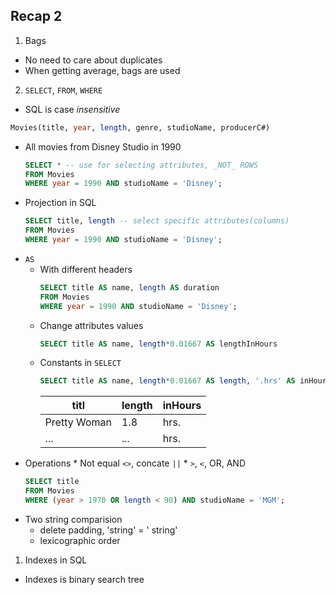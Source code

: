 ## Recap 2

1. Bags
  - No need to care about duplicates
  - When getting average, bags are used

2. `SELECT`, `FROM`, `WHERE`
  - SQL is case _insensitive_
  ```SQL
  Movies(title, year, length, genre, studioName, producerC#)
  ```
  - All movies from Disney Studio in 1990 
    ```sql
    SELECT * -- use for selecting attributes, _NOT_ ROWS
    FROM Movies
    WHERE year = 1990 AND studioName = 'Disney';
    ```
  - Projection in SQL
    ```sql
    SELECT title, length -- select specific attributes(columns)
    FROM Movies
    WHERE year = 1990 AND studioName = 'Disney';
    ```
  - `AS`
    * With different headers 
      ```sql
      SELECT title AS name, length AS duration
      FROM Movies
      WHERE year = 1990 AND studioName = 'Disney';
      ```
    * Change attributes values
      ```sql
      SELECT title AS name, length*0.01667 AS lengthInHours
      ```
    * Constants in `SELECT`
      ```sql
      SELECT title AS name, length*0.01667 AS length, '.hrs' AS inHours -- '.hrs' in every row
      ```
      titl | length | inHours
      ---|---|---
      Pretty Woman | 1.8| hrs.
      ... | ...| hrs.
   - Operations
    * Not equal `<>`, concate `||`
    * `>`, `<`, OR, AND
      ```sql
      SELECT title
      FROM Movies
      WHERE (year > 1970 OR length < 90) AND studioName = 'MGM';
      ```
   * Two string comparision
      * delete padding, 'string' = '  string'
      * lexicographic order
  
  
1. Indexes in SQL
  - Indexes is binary search tree
  
